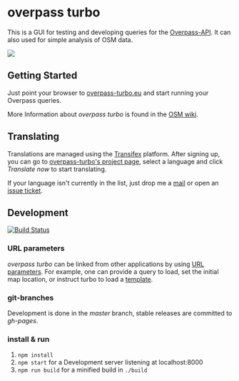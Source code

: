 overpass turbo
==============

This is a GUI for testing and developing queries for the [Overpass-API](http://www.overpass-api.de/). It can also used for simple analysis of OSM data.

[![](http://wiki.openstreetmap.org/w/images/thumb/9/99/Overpass_turbo_showcase_1.png/600px-Overpass_turbo_showcase_1.png)](http://overpass-turbo.eu)

Getting Started
---------------

Just point your browser to [overpass-turbo.eu](http://overpass-turbo.eu) and start running your Overpass queries.

More Information about *overpass turbo* is found in the [OSM wiki](http://wiki.openstreetmap.org/wiki/Overpass_turbo).

Translating
-----------

Translations are managed using the [Transifex](https://www.transifex.com/projects/p/overpass-turbo) platform. After signing up, you can go to [overpass-turbo's project page](https://www.transifex.com/projects/p/overpass-turbo), select a language and click *Translate now* to start translating.

If your language isn't currently in the list, just drop me a [mail](mailto:tyr.asd@gmail.com) or open an [issue ticket](https://github.com/tyrasd/overpass-turbo/issues/new).

Development
-----------

[![Build Status](https://secure.travis-ci.org/tyrasd/overpass-turbo.png)](https://travis-ci.org/tyrasd/overpass-turbo)

### URL parameters

*overpass turbo* can be linked from other applications by using [URL parameters](http://wiki.openstreetmap.org/wiki/Overpass_turbo/Development#URL_Parameters).
For example, one can provide a query to load, set the initial map location, or instruct turbo to load a [template](http://wiki.openstreetmap.org/wiki/Overpass_turbo/Templates).

### git-branches

Development is done in the *master* branch, stable releases are committed to *gh-pages*.

### install & run

1. `npm install`
2. `npm start` for a Development server listening at localhost:8000
3. `npm run build` for a minified build in `./build`
